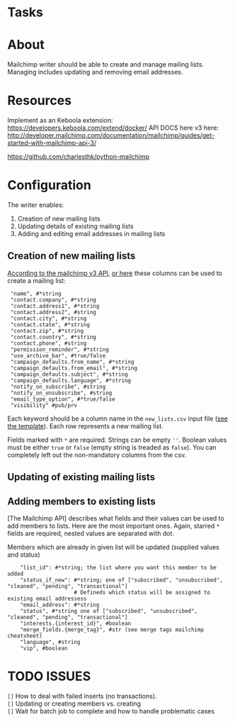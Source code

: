 # Tasks
# About
Mailchimp writer should be able to create and manage mailing lists. Managing includes updating and removing email addresses.

# Resources
Implement as an Keboola extension: https://developers.keboola.com/extend/docker/
API DOCS here v3 here: http://developer.mailchimp.com/documentation/mailchimp/guides/get-started-with-mailchimp-api-3/

https://github.com/charlesthk/python-mailchimp

# Configuration
The writer enables:

1. Creation of new mailing lists
2. Updating details of existing mailing lists
3. Adding and editing email addresses in mailing lists


## Creation of new mailing lists
[According to the mailchimp v3 API](http://developer.mailchimp.com/documentation/mailchimp/reference/lists/#create-post_lists),
[or here](https://us1.api.mailchimp.com/schema/3.0/Definitions/Lists/POST.json)
these columns can be used to create a mailing list:
```
 "name", #*string
 "contact.company", #*string
 "contact.address1", #*string
 "contact.address2", #string
 "contact.city", #*string
 "contact.state", #*string
 "contact.zip", #*string
 "contact.country", #*string
 "contact.phone", #string
 "permission_reminder", #*string
 "use_archive_bar", #true/false
 "campaign_defaults.from_name", #*string
 "campaign_defaults.from_email", #*string
 "campaign_defaults.subject", #*string
 "campaign_defaults.language", #*string
 "notify_on_subscribe", #string
 "notify_on_unsubscribe", #string
 "email_type_option", #*true/false
 "visibility" #pub/prv
```
Each keyword should be a column name in the `new_lists.csv` input file ([see the template](./templates/new_lists.csv)). Each row represents a new mailing list.

Fields marked with `*` are required. Strings can be empty `''`. Boolean values must be either `true` or `false` (empty string is treaded as `false`). You can completely left out the non-mandatory columns from the csv.

## Updating of existing mailing lists

## Adding members to existing lists
[The Mailchimp API] describes what fields and their values can be used to add members to lists. Here are the most important ones. Again, starred `*` fields are required, nested values are separated with dot.

Members which are already in given list will be updated (supplied values and status)

```
    "list_id": #*string; the list where you want this member to be added
    "status_if_new": #*string; one of ["subscribed", "unsubscribed", "cleaned", "pending", "transactional"]
                     # Defineds which status will be assigned to existing email addressess
    "email_address": #*string
    "status", #*string one of ["subscribed", "unsubscribed", "cleaned", "pending", "transactional"]
    "interests.{interest_id}", #boolean
    "merge_fields.{merge_tag}", #str (see merge tags mailchimp cheatsheet)
    "language", #string
    "vip", #boolean
```

# TODO ISSUES
`[]` How to deal with failed inserts (no transactions).  
`[]` Updating or creating members vs. creating  
`[]` Wait for batch job to complete and how to handle problematic cases  

